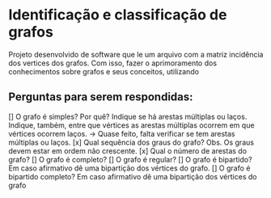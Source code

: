 # Identificação e classificação de grafos

Projeto desenvolvido de software que le um arquivo com a matriz incidência dos vertices dos grafos. Com isso, fazer o aprimoramento dos conhecimentos sobre grafos e seus conceitos, utilizando 

## Perguntas para serem respondidas:
[] O  grafo é simples? Por quê? Indique se há arestas múltiplas  ou laços. Indique, também, entre que vértices as arestas múltiplas ocorrem em que vértices ocorrem laços.
  -> Quase feito, falta verificar se tem arestas múltiplas ou laços.
[x] Qual sequência dos graus do grafo? Obs. Os graus devem estar em ordem não crescente.
[x] Qual o número de arestas do grafo?
[] O grafo é completo?
[] O grafo é regular?
[] O grafo é bipartido? Em caso afirmativo dê uma bipartição dos vértices do grafo.
[] O grafo é bipartido completo? Em caso afirmativo dê uma bipartição dos vértices do grafo

